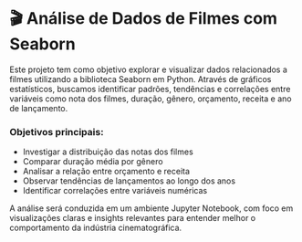 # 🎬 Análise de Dados de Filmes com Seaborn

Este projeto tem como objetivo explorar e visualizar dados relacionados a filmes utilizando a biblioteca Seaborn em Python. Através de gráficos estatísticos, buscamos identificar padrões, tendências e correlações entre variáveis como nota dos filmes, duração, gênero, orçamento, receita e ano de lançamento.

### Objetivos principais:
- Investigar a distribuição das notas dos filmes
- Comparar duração média por gênero
- Analisar a relação entre orçamento e receita
- Observar tendências de lançamentos ao longo dos anos
- Identificar correlações entre variáveis numéricas

A análise será conduzida em um ambiente Jupyter Notebook, com foco em visualizações claras e insights relevantes para entender melhor o comportamento da indústria cinematográfica.

